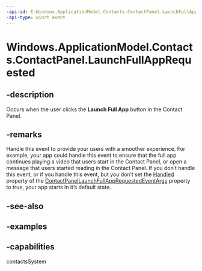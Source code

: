 ```yaml
---
-api-id: E:Windows.ApplicationModel.Contacts.ContactPanel.LaunchFullAppRequested
-api-type: winrt event
---
```


<!-- Event syntax.
public event TypedEventHandler LaunchFullAppRequested<ContactPanel, ContactPanelLaunchFullAppRequestedEventArgs>
-->

# Windows.ApplicationModel.Contacts.ContactPanel.LaunchFullAppRequested

## -description
Occurs when the user clicks the **Launch Full App** button in the Contact Panel.
## -remarks
Handle this event to provide your users with a smoother experience. For example, your app could handle this event to ensure that the full app continues playing a video that users start in the Contact Panel, or open a message that users started reading in the Contact Panel.
If you don’t handle this event, or if you handle this event, but you don’t set the [Handled](contactpanellaunchfullapprequestedeventargs_handled.md) property of the [ContactPanelLaunchFullAppRequestedEventArgs](contactpanellaunchfullapprequestedeventargs.md) property to true, your app starts in it’s default state.

## -see-also

## -examples

## -capabilities
contactsSystem
